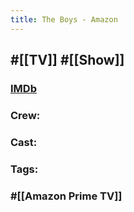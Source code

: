 ```yaml
---
title: The Boys - Amazon
---
```


## #[[TV]] #[[Show]]
### [IMDb]()

### Crew: 

### Cast: 

### Tags: 

### #[[Amazon Prime TV]]

